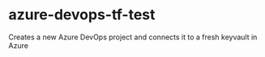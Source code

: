 # azure-devops-tf-test

Creates a new Azure DevOps project and connects it to a fresh keyvault in Azure